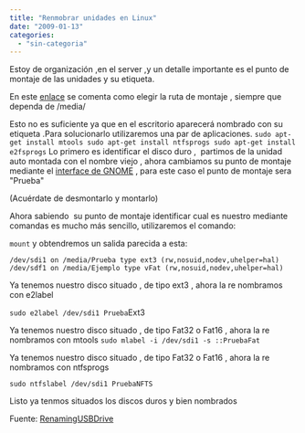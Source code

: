 ```yaml
---
title: "Renmobrar unidades en Linux"
date: "2009-01-13"
categories: 
  - "sin-categoria"
---
```


Estoy de organización ,en el server ,y un detalle importante es el punto de montaje de las unidades y su etiqueta.

En este [enlace](https://luispuente.net/2007/07/bug-gnome-mount/) se comenta como elegir la ruta de montaje , siempre que dependa de /media/

Esto no es suficiente ya que en el escritorio aparecerá nombrado con su etiqueta .Para solucionarlo utilizaremos una par de aplicaciones. `sudo apt-get install mtools sudo apt-get install ntfsprogs sudo apt-get install e2fsprogs` Lo primero es identificar el disco duro ,  partimos de la unidad auto montada con el nombre viejo , ahora cambiamos su punto de montaje mediante el [interface de GNOME](https://luispuente.net/2007/07/bug-gnome-mount/) , para este caso el punto de montaje sera "Prueba"

(Acuérdate de desmontarlo y montarlo)

Ahora sabiendo  su punto de montaje identificar cual es nuestro mediante comandas es mucho más sencillo, utilizaremos el comando:

`mount` y obtendremos un salida parecida a esta:

`/dev/sdi1 on /media/Prueba type ext3 (rw,nosuid,nodev,uhelper=hal) /dev/sdf1 on /media/Ejemplo type vFat (rw,nosuid,nodev,uhelper=hal)`

Ya tenemos nuestro disco situado , de tipo ext3 , ahora la re nombramos con e2label

`sudo e2label /dev/sdi1 Prueba`Ext3

Ya tenemos nuestro disco situado , de tipo Fat32 o Fat16 , ahora la re nombramos con mtools `sudo mlabel -i /dev/sdi1 -s ::PruebaFat`

Ya tenemos nuestro disco situado , de tipo Fat32 o Fat16 , ahora la re nombramos con ntfsprogs

`sudo ntfslabel /dev/sdi1 PruebaNFTS`

Listo ya tenmos situados los discos duros y bien nombrados

Fuente: [RenamingUSBDrive](https://help.ubuntu.com/community/RenameUSBDrive)
